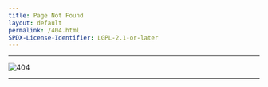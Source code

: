 ```yaml
---
title: Page Not Found
layout: default
permalink: /404.html
SPDX-License-Identifier: LGPL-2.1-or-later
---
```


---

<div class="container">
  <img src="https://media.discordapp.net/attachments/1074079942792462478/1180678907196887080/test.gif" alt="404"/>
</div>

---
